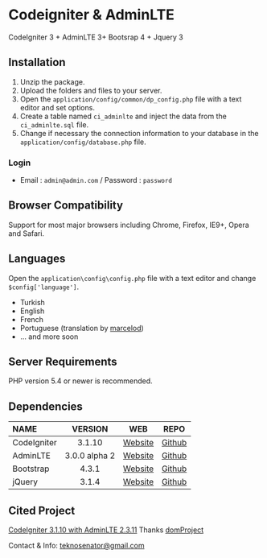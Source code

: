 # Codeigniter & AdminLTE
CodeIgniter 3 + AdminLTE 3+ Bootsrap 4 + Jquery 3
## Installation
1. Unzip the package.
2. Upload the folders and files to your server.
3. Open the `application/config/common/dp_config.php` file with a text editor and set options.
4. Create a table named `ci_adminlte` and inject the data from the `ci_adminlte.sql` file.
5. Change if necessary the connection information to your database in the `application/config/database.php` file.
### Login
 * Email : `admin@admin.com` / Password : `password`
## Browser Compatibility
Support for most major browsers including Chrome, Firefox, IE9+, Opera and Safari.
## Languages
Open the `application\config\config.php` file with a text editor and change `$config['language']`.
  * Turkish
  * English
  * French
  * Portuguese (translation by [marcelod](https://github.com/marcelod))
  * ... and more soon
## Server Requirements
PHP version 5.4 or newer is recommended.
## Dependencies
| NAME | VERSION | WEB | REPO |
| :--- | :---: | :---: | :---: |
| CodeIgniter | 3.1.10 | [Website](https://codeigniter.com) | [Github](https://github.com/bcit-ci/CodeIgniter/)
| AdminLTE | 3.0.0 alpha 2 | [Website](https://adminlte.io) | [Github](https://github.com/riverocdavidb/admin-lte)
| Bootstrap | 4.3.1 | [Website](https://getbootstrap.com) | [Github](https://github.com/twbs/bootstrap)
| jQuery | 3.1.4 | [Website](http://jquery.com) | [Github](https://github.com/jquery/jquery)

## Cited Project
[CodeIgniter 3.1.10 with AdminLTE 2.3.11](https://github.com/domProjects/CI-AdminLTE) 
Thanks [domProject](https://github.com/domProjects) 

Contact & Info: teknosenator@gmail.com
